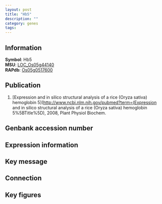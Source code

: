 ```yaml
---
layout: post
title: "Hb5"
description: ""
category: genes
tags: 
---
```


## Information
__Symbol__: Hb5  
__MSU__: [LOC_Os05g44140](http://rice.plantbiology.msu.edu/cgi-bin/ORF_infopage.cgi?orf=LOC_Os05g44140)  
__RAPdb__: [Os05g0517600](http://rapdb.dna.affrc.go.jp/viewer/gbrowse_details/irgsp1?name=Os05g0517600)  

## Publication
1. [Expression and in silico structural analysis of a rice (Oryza sativa) hemoglobin 5](http://www.ncbi.nlm.nih.gov/pubmed?term=(Expression and in silico structural analysis of a rice (Oryza sativa) hemoglobin 5%5BTitle%5D), 2008, Plant Physiol Biochem.

## Genbank accession number

## Expression information

## Key message

## Connection

## Key figures


